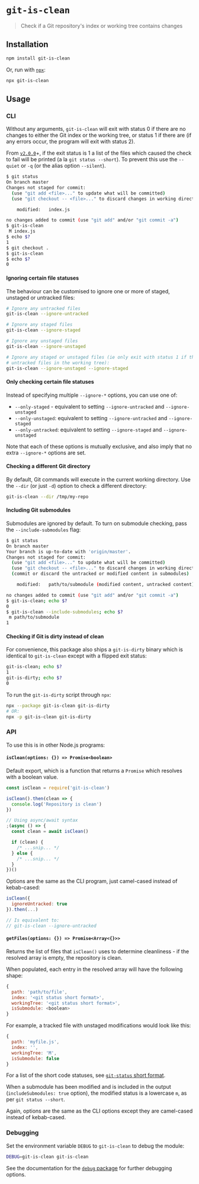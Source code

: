 # `git-is-clean`
> Check if a Git repository's index or working tree contains changes

## Installation

```bash
npm install git-is-clean
```

Or, run with [`npx`][npx]:

```bash
npx git-is-clean
```

## Usage

### CLI

Without any arguments, `git-is-clean` will exit with status 0 if there are no
changes to either the Git index or the working tree, or status 1 if there are
(if any errors occur, the program will exit with status 2).

From [`v2.0.0`][v2]+, if the exit status is 1 a list of the files which caused the
check to fail will be printed (a la `git status --short`).  To prevent this
use the `--quiet` or `-q` (or the alias option `--silent`).


```bash
$ git status
On branch master
Changes not staged for commit:
  (use "git add <file>..." to update what will be committed)
  (use "git checkout -- <file>..." to discard changes in working directory)

	modified:   index.js

no changes added to commit (use "git add" and/or "git commit -a")
$ git-is-clean
 M index.js
$ echo $?
1
$ git checkout .
$ git-is-clean
$ echo $?
0
```

#### Ignoring certain file statuses

The behaviour can be customised to ignore one or more of staged, unstaged or
untracked files:

```bash
# Ignore any untracked files
git-is-clean --ignore-untracked

# Ignore any staged files
git-is-clean --ignore-staged

# Ignore any unstaged files
git-is-clean --ignore-unstaged

# Ignore any staged or unstaged files (ie only exit with status 1 if there are
# untracked files in the working tree):
git-is-clean --ignore-unstaged --ignore-staged
```

#### Only checking certain file statuses

Instead of specifying multiple `--ignore-*` options, you can use one of:

- `--only-staged` - equivalent to setting `--ignore-untracked` and `--ignore-unstaged`
- `--only-unstaged`: equivalent to setting `--ignore-untracked` and `--ignore-staged`
- `--only-untracked`: equivalent to setting `--ignore-staged` and `--ignore-unstaged`

Note that each of these options is mutually exclusive, and also imply that no
extra `--ignore-*` options are set.

#### Checking a different Git directory

By default, Git commands will execute in the current working directory.  Use the
`--dir` (or just `-d`) option to check a different directory:

```bash
git-is-clean --dir /tmp/my-repo
```

#### Including Git submodules

Submodules are ignored by default.  To turn on submodule checking, pass the
`--include-submodules` flag:

```bash
$ git status
On branch master
Your branch is up-to-date with 'origin/master'.
Changes not staged for commit:
  (use "git add <file>..." to update what will be committed)
  (use "git checkout -- <file>..." to discard changes in working directory)
  (commit or discard the untracked or modified content in submodules)

	modified:   path/to/submodule (modified content, untracked content)

no changes added to commit (use "git add" and/or "git commit -a")
$ git-is-clean; echo $?
0
$ git-is-clean --include-submodules; echo $?
 m path/to/submodule
1
```

#### Checking if Git is dirty instead of clean

For convenience, this package also ships a `git-is-dirty` binary which is
identical to `git-is-clean` except with a flipped exit status:

```bash
git-is-clean; echo $?
1
git-is-dirty; echo $?
0
```

To run the `git-is-dirty` script through `npx`:

```bash
npx --package git-is-clean git-is-dirty
# OR:
npx -p git-is-clean git-is-dirty
```

### API

To use this is in other Node.js programs:

#### `isClean(options: {}) => Promise<boolean>`

Default export, which is a function that returns a `Promise` which resolves with
a boolean value.

```javascript
const isClean = require('git-is-clean')

isClean().then(clean => {
  console.log('Repository is clean')
})

// Using async/await syntax
;(async () => {
  const clean = await isClean()

  if (clean) {
    /* ...snip... */
  } else {
    /* ...snip... */
  }
})()
```

Options are the same as the CLI program, just camel-cased instead of
kebab-cased:

```javascript
isClean({
  ignoreUntracked: true
}).then(...)

// Is equivalent to:
// git-is-clean --ignore-untracked
```

#### `getFiles(options: {}) => Promise<Array<{}>>`

Returns the list of files that `isClean()` uses to determine cleanliness - if
the resolved array is empty, the repository is clean.

When populated, each entry in the resolved array will have the following shape:

```javascript
{
  path: 'path/to/file',
  index: '<git status short format>',
  workingTree: '<git status short format>',
  isSubmodule: <boolean>
}
```

For example, a tracked file with unstaged modifications would look like this:

```javascript
{
  path: 'myfile.js',
  index: '',
  workingTree: 'M',
  isSubmodule: false
}
```

For a list of the short code statuses, see
[`git-status` short format][git-status-short-format].

When a submodule has been modified and is included in the output (`includeSubmodules: true` option),
the modified status is a lowercase `m`, as per `git status --short`.

Again, options are the same as the CLI options except they are camel-cased
instead of kebab-cased.

### Debugging

Set the environment variable `DEBUG` to `git-is-clean` to debug the module:

```bash
DEBUG=git-is-clean git-is-clean
```

See the documentation for the [`debug` package][debug] for further debugging options.

[npx]: https://blog.scottlogic.com/2018/04/05/npx-the-npm-package-runner.html
[git-status-short-format]: https://git-scm.com/docs/git-status#_short_format
[debug]: https://www.npmjs.com/package/debug
[v2]: https://gitlab.com/warby/git-is-clean/blob/master/CHANGELOG.md#200-2019-07-11

